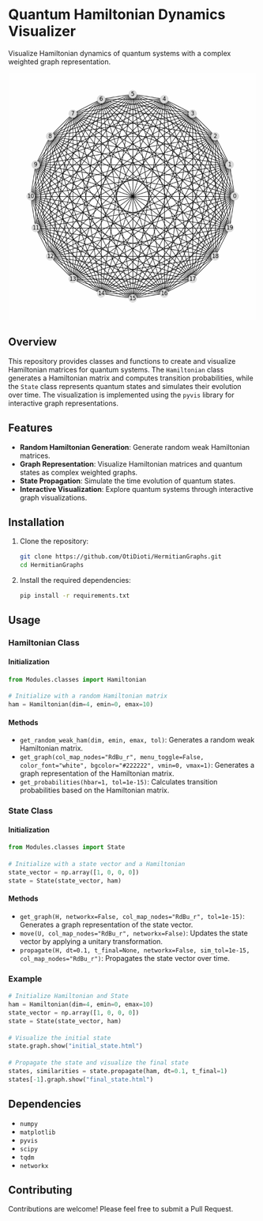 # Quantum Hamiltonian Dynamics Visualizer

Visualize Hamiltonian dynamics of quantum systems with a complex weighted graph representation.
<p align="center">
  <img src="gifs/movie.gif" width="500" alt="Quantum Hamiltonian Dynamics">
</p>


## Overview

This repository provides classes and functions to create and visualize Hamiltonian matrices for quantum systems. The `Hamiltonian` class generates a Hamiltonian matrix and computes transition probabilities, while the `State` class represents quantum states and simulates their evolution over time. The visualization is implemented using the `pyvis` library for interactive graph representations.

## Features

- **Random Hamiltonian Generation**: Generate random weak Hamiltonian matrices.
- **Graph Representation**: Visualize Hamiltonian matrices and quantum states as complex weighted graphs.
- **State Propagation**: Simulate the time evolution of quantum states.
- **Interactive Visualization**: Explore quantum systems through interactive graph visualizations.

## Installation

1. Clone the repository:
    ```sh
    git clone https://github.com/OtiDioti/HermitianGraphs.git
    cd HermitianGraphs
    ```

2. Install the required dependencies:
    ```sh
    pip install -r requirements.txt
    ```

## Usage

### Hamiltonian Class

#### Initialization
```python
from Modules.classes import Hamiltonian

# Initialize with a random Hamiltonian matrix
ham = Hamiltonian(dim=4, emin=0, emax=10)
```

#### Methods
- `get_random_weak_ham(dim, emin, emax, tol)`: Generates a random weak Hamiltonian matrix.
- `get_graph(col_map_nodes="RdBu_r", menu_toggle=False, color_font="white", bgcolor="#222222", vmin=0, vmax=1)`: Generates a graph representation of the Hamiltonian matrix.
- `get_probabilities(hbar=1, tol=1e-15)`: Calculates transition probabilities based on the Hamiltonian matrix.

### State Class

#### Initialization
```python
from Modules.classes import State

# Initialize with a state vector and a Hamiltonian
state_vector = np.array([1, 0, 0, 0])
state = State(state_vector, ham)
```

#### Methods
- `get_graph(H, networkx=False, col_map_nodes="RdBu_r", tol=1e-15)`: Generates a graph representation of the state vector.
- `move(U, col_map_nodes="RdBu_r", networkx=False)`: Updates the state vector by applying a unitary transformation.
- `propagate(H, dt=0.1, t_final=None, networkx=False, sim_tol=1e-15, col_map_nodes="RdBu_r")`: Propagates the state vector over time.

### Example
```python
# Initialize Hamiltonian and State
ham = Hamiltonian(dim=4, emin=0, emax=10)
state_vector = np.array([1, 0, 0, 0])
state = State(state_vector, ham)

# Visualize the initial state
state.graph.show("initial_state.html")

# Propagate the state and visualize the final state
states, similarities = state.propagate(ham, dt=0.1, t_final=1)
states[-1].graph.show("final_state.html")
```

## Dependencies

- `numpy`
- `matplotlib`
- `pyvis`
- `scipy`
- `tqdm`
- `networkx`

## Contributing

Contributions are welcome! Please feel free to submit a Pull Request.
